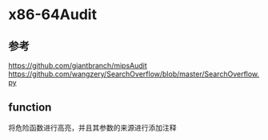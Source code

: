 # x86-64Audit
## 参考
https://github.com/giantbranch/mipsAudit
https://github.com/wangzery/SearchOverflow/blob/master/SearchOverflow.py
## function
将危险函数进行高亮，并且其参数的来源进行添加注释
